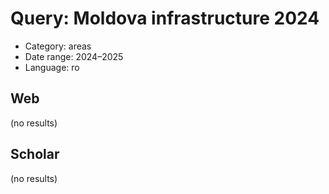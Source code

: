 # Query: Moldova infrastructure 2024
- Category: areas
- Date range: 2024–2025
- Language: ro

## Web

(no results)

## Scholar

(no results)

